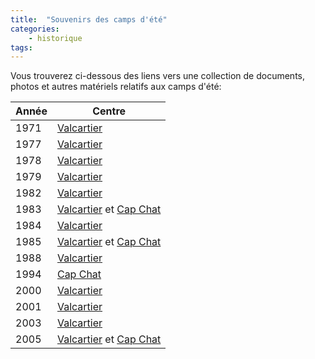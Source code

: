 ```yaml
---
title:  "Souvenirs des camps d'été"  
categories:
    - historique
tags:
---
```



Vous trouverez ci-dessous des liens vers une collection de documents, photos et autres matériels relatifs aux camps d'été:

| Année | Centre | 
| ----- | ------ | 
| 1971 | [Valcartier](https://photos.app.goo.gl/SpqEQFQ5hZHTkN278) |
| 1977 | [Valcartier](https://photos.app.goo.gl/ink5jtwrZSnqzDsP7) |
| 1978 | [Valcartier](https://photos.app.goo.gl/k1upWmaoEmKLvEcp8) |
| 1979 | [Valcartier](https://photos.app.goo.gl/r3WTDdtMchGwjqZo6) |
| 1982 | [Valcartier](https://photos.app.goo.gl/V5n6o8NVrBxcR4CH8) |
| 1983 | [Valcartier](https://photos.app.goo.gl/1JEz9Bj43JGo83yw7) et [Cap Chat](https://photos.app.goo.gl/ow7wu5kJyTA6LCgC6) |
| 1984 | [Valcartier](https://photos.app.goo.gl/MppvRpKJsAxfN6nY9) |
| 1985 | [Valcartier](https://photos.app.goo.gl/JkuhDYqYvx7syDeC7) et [Cap Chat](https://photos.app.goo.gl/MiV1SR6MUh6vgYyw6) |
| 1988 | [Valcartier](https://photos.app.goo.gl/wA4rJAtMxMRwhmkNA) |
| 1994 | [Cap Chat](https://photos.app.goo.gl/f9284b4fyCRKqk336) |
| 2000 | [Valcartier](https://photos.app.goo.gl/pGYmFgZSAyE8B3eX8) |
| 2001 | [Valcartier](https://photos.app.goo.gl/pWYxDHD9xy1WPkFv5) |
| 2003 | [Valcartier](https://photos.app.goo.gl/KsC3Mz9qxWvCMKux8) |
| 2005 | [Valcartier](https://photos.app.goo.gl/qDNUG884h1Bx4diM6) et [Cap Chat](https://photos.app.goo.gl/whsutaX2xL9TLGFW8) |
